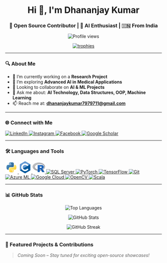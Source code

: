 <h1 align="center">Hi 👋, I'm Dhananjay Kumar</h1>
<h3 align="center">🚀 Open Source Contributor | 🧠 AI Enthusiast | 🇮🇳 From India</h3>

<p align="center">
  <img src="https://komarev.com/ghpvc/?username=DHANANJAY4YU&label=Profile%20views&color=0e75b6&style=flat" alt="Profile views" />
</p>

<p align="center">
  <a href="https://github.com/ryo-ma/github-profile-trophy">
    <img src="https://github-profile-trophy.vercel.app/?username=DHANANJAY4YU&theme=algolia&margin-w=10&margin-h=10&column=7" alt="trophies" />
  </a>
</p>

---

### 🔍 About Me

- 🔭 I’m currently working on a **Research Project**
- 🌱 I’m exploring **Advanced AI in Medical Applications**
- 🤝 Looking to collaborate on **AI & ML Projects**
- 💬 Ask me about: **AI Technology, Data Structures, OOP, Machine Learning**
- 📫 Reach me at: **dhananjaykumar7979711@gmail.com**

---

### 🌐 Connect with Me

<p align="left">
  <a href="https://linkedin.com/in/DHANANJAY4YU" target="_blank">
    <img src="https://raw.githubusercontent.com/rahuldkjain/github-profile-readme-generator/master/src/images/icons/Social/linked-in-alt.svg" alt="LinkedIn" height="30" width="40" />
  </a>
  <a href="https://instagram.com/DHANANJAY4YU" target="_blank">
    <img src="https://raw.githubusercontent.com/rahuldkjain/github-profile-readme-generator/master/src/images/icons/Social/instagram.svg" alt="Instagram" height="30" width="40" />
  </a>
  <a href="https://facebook.com/DHANANJAY4YU" target="_blank">
    <img src="https://raw.githubusercontent.com/rahuldkjain/github-profile-readme-generator/master/src/images/icons/Social/facebook.svg" alt="Facebook" height="30" width="40" />
  </a>
  <a href="https://scholar.google.com/citations?user=DHANANJAY4YU" target="_blank">
    <img src="https://upload.wikimedia.org/wikipedia/commons/6/6b/Google_Scholar_logo.svg" alt="Google Scholar" height="30" width="40" />
  </a>
</p>

---

### 🛠️ Languages and Tools

<p align="left">
  <a href="https://www.python.org" target="_blank">
    <img src="https://raw.githubusercontent.com/devicons/devicon/master/icons/python/python-original.svg" alt="Python" width="40" height="40"/>
  </a>
  <a href="https://www.cprogramming.com/" target="_blank">
    <img src="https://raw.githubusercontent.com/devicons/devicon/master/icons/c/c-original.svg" alt="C" width="40" height="40"/>
  </a>
  <a href="https://www.r-project.org/" target="_blank">
    <img src="https://raw.githubusercontent.com/devicons/devicon/master/icons/r/r-original.svg" alt="R" width="40" height="40"/>
  </a>
  <a href="https://www.microsoft.com/en-us/sql-server" target="_blank">
    <img src="https://www.svgrepo.com/show/303229/microsoft-sql-server-logo.svg" alt="SQL Server" width="40" height="40"/>
  </a>
  <a href="https://pytorch.org/" target="_blank">
    <img src="https://www.vectorlogo.zone/logos/pytorch/pytorch-icon.svg" alt="PyTorch" width="40" height="40"/>
  </a>
  <a href="https://www.tensorflow.org/" target="_blank">
    <img src="https://www.vectorlogo.zone/logos/tensorflow/tensorflow-icon.svg" alt="TensorFlow" width="40" height="40"/>
  </a>
  <a href="https://git-scm.com/" target="_blank">
    <img src="https://www.vectorlogo.zone/logos/git-scm/git-scm-icon.svg" alt="Git" width="40" height="40"/>
  </a>
  <a href="https://azure.microsoft.com/en-us/services/machine-learning/" target="_blank">
    <img src="https://www.vectorlogo.zone/logos/microsoft_azure/microsoft_azure-icon.svg" alt="Azure ML" width="40" height="40"/>
  </a>
  <a href="https://cloud.google.com/" target="_blank">
    <img src="https://www.vectorlogo.zone/logos/google_cloud/google_cloud-icon.svg" alt="Google Cloud" width="40" height="40"/>
  </a>
  <a href="https://opencv.org/" target="_blank">
    <img src="https://www.vectorlogo.zone/logos/opencv/opencv-icon.svg" alt="OpenCV" width="40" height="40"/>
  </a>
  <a href="https://www.scala-lang.org/" target="_blank">
    <img src="https://www.vectorlogo.zone/logos/scala-lang/scala-lang-icon.svg" alt="Scala" width="40" height="40"/>
  </a>
</p>

---

### 📊 GitHub Stats

<p align="center">
  <img src="https://github-readme-stats.vercel.app/api/top-langs?username=DHANANJAY4YU&show_icons=true&locale=en&layout=compact&theme=tokyonight" alt="Top Languages" />
</p>

<p align="center">
  <img src="https://github-readme-stats.vercel.app/api?username=DHANANJAY4YU&show_icons=true&locale=en&theme=tokyonight" alt="GitHub Stats" />
</p>

<p align="center">
  <img src="https://github-readme-streak-stats.herokuapp.com/?user=DHANANJAY4YU&theme=tokyonight" alt="GitHub Streak" />
</p>

---

### 🔗 Featured Projects & Contributions

> *Coming Soon – Stay tuned for exciting open-source showcases!*
